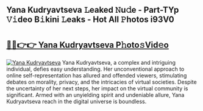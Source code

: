 ## Yana Kudryavtseva 𝙻eaked 𝙽u𝚍e - Part-TYp 𝚅𝚒deo B𝚒kini 𝙻eaks - Hot All 𝙿hotos i93V0

# <h2><a href="http://ld7plwo.urlbe.top/?page=Yana+Kudryavtseva">🔗🔗👉👉 Yana Kudryavtseva P𝚑oto𝚜Vid𝚎o</a></h2>

[![Yana Kudryavtseva](https://i.imgur.com/eBuTRDB.gif)](http://ld7plwo.urlbe.top/?page=Yana+Kudryavtseva)
Yana Kudryavtseva, a complex and intriguing individual, defies easy understanding. Her unconventional approach to online self-representation has allured and offended viewers, stimulating debates on morality, privacy, and the intricacies of virtual societies. Despite the uncertainty of her next steps, her impact on the virtual community is significant. Armed with an unyielding spirit and undeniable allure, Yana Kudryavtseva reach in the digital universe is boundless.
